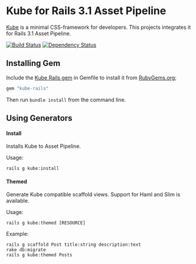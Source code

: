 # Kube for Rails 3.1 Asset Pipeline
[Kube](http://imperavi.com/kube/) is a minimal CSS-framework for developers. This projects integrates it for Rails 3.1 Asset Pipeline.

[![Build Status](https://secure.travis-ci.org/mmozuras/kube-rails.png)](http://travis-ci.org/mmozuras/kube-rails)
[![Dependency Status](https://gemnasium.com/mmozuras/kube-rails.png)](https://gemnasium.com/mmozuras/kube-rails)

## Installing Gem

Include the [Kube Rails gem](http://rubygems.org/gems/kube-rails) in Gemfile to install it from [RubyGems.org](http://rubygems.org);

```ruby
gem "kube-rails"
```

Then run ```bundle install``` from the command line.

## Using Generators

#### Install

Installs Kube to Asset Pipeline.

Usage:

    rails g kube:install

#### Themed

Generate Kube compatible scaffold views. Support for Haml and Slim is available.

Usage:

    rails g kube:themed [RESOURCE]

Example:

    rails g scaffold Post title:string description:text
    rake db:migrate
    rails g kube:themed Posts
